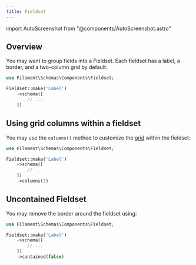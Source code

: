 ```yaml
---
title: Fieldset
---
```

import AutoScreenshot from "@components/AutoScreenshot.astro"

## Overview

You may want to group fields into a Fieldset. Each fieldset has a label, a border, and a two-column grid by default:

```php
use Filament\Schemas\Components\Fieldset;

Fieldset::make('Label')
    ->schema([
        // ...
    ])
```

<AutoScreenshot name="schemas/layout/fieldset/simple" alt="Fieldset" version="4.x" />

## Using grid columns within a fieldset

You may use the `columns()` method to customize the [grid](grid) within the fieldset:

```php
use Filament\Schemas\Components\Fieldset;

Fieldset::make('Label')
    ->schema([
        // ...
    ])
    ->columns(3)
```

## Uncontained Fieldset

You may remove the border around the fieldset using:
```php
use Filament\Schemas\Components\Fieldset;

Fieldset::make('Label')
    ->schema([
        // ...
    ])
    ->contained(false)
```
